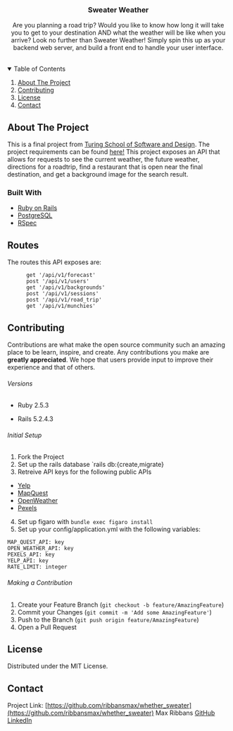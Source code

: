  <h3 align="center">Sweater Weather</h3>

  <p align="center">
    Are you planning a road trip? Would you like to know how long it will take you to get to your destination AND what the weather will be like when you arrive? Look no further than Sweater Weather! Simply spin this up as your backend web server, and build a front end to handle your user interface.
    <br />
    <br />
    <!-- <a href="https://github.com/othneildrew/Best-README-Template">View Demo</a> -->
    <!-- · -->
  </p>
</p>

<!-- TABLE OF CONTENTS -->
<details open="open">
  <summary>Table of Contents</summary>
  <ol>
    <li>
      <a href="#about-the-project">About The Project</a>
    </li>
    <li>
      <a href="#contributing">Contributing</a>
    </li>
    <li><a href="#license">License</a></li>
    <li><a href="#contact">Contact</a></li>
  </ol>
</details>

<!-- ABOUT THE PROJECT -->
## About The Project

<!-- [![Product Name Screen Shot][product-screenshot]](https://example.com) -->

This is a final project from [Turing School of Software and Design](https://turing.io). The project requirements can be found [here!](https://backend.turing.io/module3/projects/sweater_weather/requirements) This project exposes an API that allows for requests to see the current weather, the future weather, directions for a roadtrip, find a restaurant that is open near the final destination, and get a background image for the search result.

### Built With

* [Ruby on Rails](https://rubyonrails.org/)
* [PostgreSQL](https://www.postgresql.org/)
* [RSpec](https://github.com/rspec/rspec-rails)


## Routes

The routes this API exposes are:
```
      get '/api/v1/forecast'
      post '/api/v1/users'
      get '/api/v1/backgrounds'
      post '/api/v1/sessions'
      post '/api/v1/road_trip'
      get '/api/v1/munchies'
```

<!-- CONTRIBUTING -->
## Contributing

Contributions are what make the open source community such an amazing place to be learn, inspire, and create. Any contributions you make are **greatly appreciated**. We hope that users provide input to improve their experience and that of others.

###### Versions

- Ruby 2.5.3

- Rails 5.2.4.3
###### Initial Setup
1. Fork the Project
2. Set up the rails database `rails db:{create,migrate}
3. Retreive API keys for the following public APIs
  * [Yelp](https://www.yelp.com/developers/v3)
  * [MapQuest](https://developer.mapquest.com/)
  * [OpenWeather](https://openweathermap.org/api/one-call-api)
  * [Pexels](https://www.pexels.com/api/)
4. Set up figaro with `bundle exec figaro install`
5. Set up your config/application.yml with the following variables:
  ```
  MAP_QUEST_API: key
  OPEN_WEATHER_API: key
  PEXELS_API: key
  YELP_API: key
  RATE_LIMIT: integer
  ```

###### Making a Contribution
1. Create your Feature Branch (`git checkout -b feature/AmazingFeature`)
2. Commit your Changes (`git commit -m 'Add some AmazingFeature'`)
3. Push to the Branch (`git push origin feature/AmazingFeature`)
4. Open a Pull Request

<!-- LICENSE -->
## License

Distributed under the MIT License. 

<!-- CONTACT -->
## Contact

Project Link: [https://github.com/ribbansmax/whether_sweater](https://github.com/ribbansmax/whether_sweater)
Max Ribbans [GitHub](https://github.com/ribbansmax) [LinkedIn](https://www.linkedin.com/in/max-ribbans-46b276156/)


